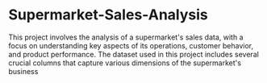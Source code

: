 # Supermarket-Sales-Analysis
This project involves the analysis of a supermarket's sales data, with a focus on understanding key aspects of its operations, customer behavior, and product performance. The dataset used in this project includes several crucial columns that capture various dimensions of the supermarket's business
